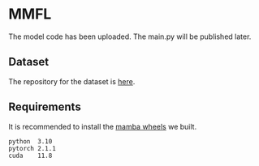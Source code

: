 # MMFL
The model code has been uploaded.
The main.py will be published later.
##  Dataset
The repository for the dataset is [here](https://github.com/yxcai-alt/MultimodalDataset).
## Requirements
It is recommended to install the [mamba wheels](https://github.com/yxcai-alt/Mamba-ssm) we built.
```
python  3.10
pytorch 2.1.1
cuda    11.8
```
